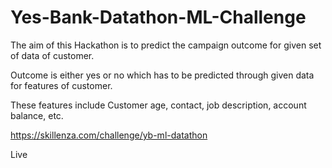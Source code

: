 # Yes-Bank-Datathon-ML-Challenge

The aim of this Hackathon is to predict the campaign outcome for given set of data of customer.

Outcome is either yes or no which has to be predicted through given data for features of customer.

These features include Customer age, contact, job description, account balance, etc.

https://skillenza.com/challenge/yb-ml-datathon

Live

